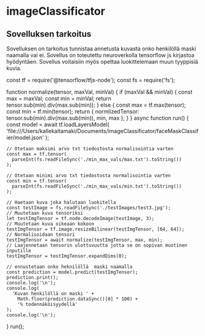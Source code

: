 # imageClassificator

## Sovelluksen tarkoitus

Sovelluksen on tarkoitus tunnistaa annetusta kuvasta onko henkilöllä maski naamalla vai ei.
Sovellus on toteutettu neuroverkolla tensorflow js kirjastoa hyödyntäen. 
Sovellus voitaisiin myös opettaa luokittelemaan muun tyyppisiä kuvia.


  const tf = require('@tensorflow/tfjs-node');
  const fs = require('fs');

  function normalize(tensor, maxVal, minVal) {
    if (maxVal && minVal) {
      const max = maxVal;
      const min = minVal;
      return tensor.sub(min).div(max.sub(min));
    } else {
      const max = tf.max(tensor);
      const min = tf.min(tensor);
      return { normlizedTensor: tensor.sub(min).div(max.sub(min)), min, max };
    }
  }
  async function run() {
    const model = await tf.loadLayersModel(
      'file:///Users/kallekaitamaki/Documents/imageClassificator/faceMaskClassifier/model.json'
    );

    // Otetaan maksimi arvo txt tiedostosta normalisointia varten
    const max = tf.tensor(
      parseInt(fs.readFileSync('./min_max_vals/max.txt').toString())
    );

    // Otetaan minimi arvo txt tiedostosta normalisointia varten
    const min = tf.tensor(
      parseInt(fs.readFileSync('./min_max_vals/min.txt').toString())
    );

    // Haetaan kuva joka halutaan luokitella
    const testImage = fs.readFileSync('./testImages/test3.jpg');
    // Muutetaan kuva tensoriksi
    let testImgTensor = tf.node.decodeImage(testImage, 3);
    // Muutetaan kuva oikeaan kokoon
    testImgTensor = tf.image.resizeBilinear(testImgTensor, [64, 64]);
    // Normalisoidaan tensori
    testImgTensor = await normalize(testImgTensor, max, min);
    // Laajennetaan tensorin ulottuvuutta jotta se on sopivan muotinen inputille
    testImgTensor = testImgTensor.expandDims(0);

    // ennustetaan onko heknilöllä  maski naamalla
    const prediction = model.predict(testImgTensor);
    prediction.print();
    console.log('\n');
    console.log(
      'Kuvan henkilöllä on maski ' +
        Math.floor(prediction.dataSync()[0] * 100) +
        '% todennäköisyydellä'
    );
    console.log('\n');
  }
  run();
